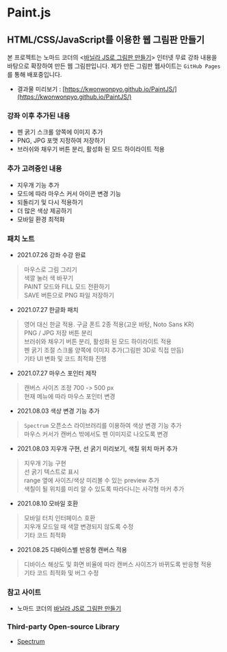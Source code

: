 # Paint.js
## HTML/CSS/JavaScript를 이용한 웹 그림판 만들기

본 프로젝트는 노마드 코더의 <[바닐라 JS로 그림판 만들기](https://nomadcoders.co/javascript-for-beginners-2)> 인터넷 무료 강좌 내용을 바탕으로 확장하여 만든 웹 그림판입니다.
제가 만든 그림판 웹사이트는 `GitHub Pages`를 통해 배포중입니다. 

- 결과물 미리보기 : [https://kwonwonpyo.github.io/PaintJS/](https://kwonwonpyo.github.io/PaintJS/)

### 강좌 이후 추가된 내용

- 펜 굵기 스크롤 양쪽에 이미지 추가
- PNG, JPG 포맷 지정하여 저장하기
- 브러쉬와 채우기 버튼 분리, 활성화 된 모드 하이라이트 적용

### 추가 고려중인 내용

- 지우개 기능 추가
- 모드에 따라 마우스 커서 아이콘 변경 기능
- 되돌리기 및 다시 적용하기
- 더 많은 색상 제공하기
- 모바일 환경 최적화

### 패치 노트

- 2021.07.26 강좌 수강 완료 
> 마우스로 그림 그리기\
> 색깔 눌러 색 바꾸기\
> PAINT 모드와 FILL 모드 전환하기\
> SAVE 버튼으로 PNG 파일 저장하기

- 2021.07.27 한글화 패치
> 영어 대신 한글 적용. 구글 폰트 2종 적용(고운 바탕, Noto Sans KR)\
> PNG / JPG 저장 버튼 분리\
> 브러쉬와 채우기 버튼 분리, 활성화 된 모드 하이라이트 적용\
> 펜 굵기 조절 스크롤 양쪽에 이미지 추가(그림판 3D로 직접 만듬)\
> 기타 UI 변화 및 코드 최적화 진행

- 2021.07.27 마우스 포인터 제작
> 캔버스 사이즈 조정 700 -> 500 px\
> 현재 메뉴에 따라 마우스 포인터 변경

- 2021.08.03 색상 변경 기능 추가
> `Spectrum` 오픈소스 라이브러리를 이용하여 색상 변경 기능 추가\
> 마우스 커서가 캔버스 밖에서도 펜 이미지로 나오도록 변경

- 2021.08.03 지우개 구현, 선 굵기 미리보기, 색칠 위치 마커 추가
> 지우개 기능 구현\
> 선 굵기 텍스트로 표시\
> range 옆에 사이즈/색상 미리볼 수 있는 preview 추가\
> 색칠이 될 위치를 미리 알 수 있도록 따라다니는 사각형 마커 추가

- 2021.08.10 모바일 호환
> 모바일 터치 인터페이스 호환\
> 지우개 모드일 때 색깔 변경되지 않도록 수정\
> 기타 코드 최적화

- 2021.08.25 디바이스별 반응형 캔버스 적용
> 디바이스 해상도 및 화면 비율에 따라 캔버스 사이즈가 바뀌도록 반응형 적용\
> 기타 코드 최적화 및 버그 수정

### 참고 사이트

- 노마드 코더의 [바닐라 JS로 그림판 만들기](https://nomadcoders.co/javascript-for-beginners-2)

### Third-party Open-source Library

- [Spectrum](https://github.com/seballot/spectrum)
